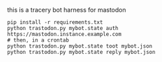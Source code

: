 this is a tracery bot harness for mastodon

```
pip install -r requirements.txt
python trastodon.py mybot.state auth https://mastodon.instance.example.com
# then, in a crontab
python trastodon.py mybot.state toot mybot.json
python trastodon.py mybot.state reply mybot.json
```
